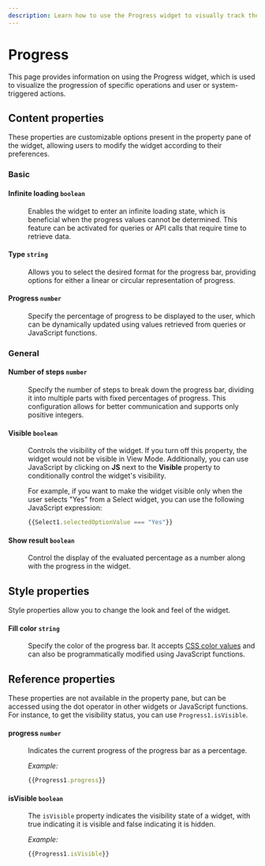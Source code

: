 ```yaml
---
description: Learn how to use the Progress widget to visually track the progress of tasks or processes in your application.
---
```

# Progress

This page provides information on using the Progress widget, which is used to visualize the progression of specific operations and user or system-triggered actions.



<VideoEmbed host="youtube" videoId="Yg1Pfy7uc1s" title="How to use Progress Widget" caption="How to use Progress Widget"/>

## Content properties


These properties are customizable options present in the property pane of the widget, allowing users to modify the widget according to their preferences.


### Basic

#### Infinite loading `boolean`

<dd>

Enables the widget to enter an infinite loading state, which is beneficial when the progress values cannot be determined. This feature can be activated for queries or API calls that require time to retrieve data.

</dd>

#### Type `string`

<dd>

Allows you to select the desired format for the progress bar, providing options for either a linear or circular representation of progress.


</dd>

#### Progress `number`

<dd>

Specify the percentage of progress to be displayed to the user, which can be dynamically updated using values retrieved from queries or JavaScript functions.

</dd>


### General

#### Number of steps `number`

<dd>

Specify the number of steps to break down the progress bar, dividing it into multiple parts with fixed percentages of progress. This configuration allows for better communication and supports only positive integers.


</dd>

#### Visible `boolean`

<dd>

Controls the visibility of the widget. If you turn off this property, the widget would not be visible in View Mode. Additionally, you can use JavaScript by clicking on **JS** next to the **Visible** property to conditionally control the widget's visibility.

For example, if you want to make the widget visible only when the user selects "Yes" from a Select widget, you can use the following JavaScript expression: 
```js
{{Select1.selectedOptionValue === "Yes"}}
```

</dd>

#### Show result `boolean`

<dd>

Control the display of the evaluated percentage as a number along with the progress in the widget.


</dd>

## Style properties
Style properties allow you to change the look and feel of the widget.

#### Fill color `string`

<dd>

Specify the color of the progress bar. It accepts [CSS color values](https://developer.mozilla.org/en-US/docs/Web/CSS/color) and can also be programmatically modified using JavaScript functions.


</dd>

## Reference properties

These properties are not available in the property pane, but can be accessed using the dot operator in other widgets or JavaScript functions. For instance, to get the visibility status, you can use `Progress1.isVisible`.

#### progress `number`

<dd>

Indicates the current progress of the progress bar as a percentage.

*Example:*

```js
{{Progress1.progress}}
```


</dd>

#### isVisible `boolean`
<dd>

The `isVisible` property indicates the visibility state of a widget, with true indicating it is visible and false indicating it is hidden.

*Example:*

```js
{{Progress1.isVisible}}
```


</dd>